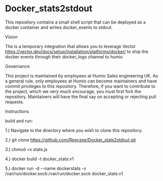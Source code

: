 # Docker_stats2stdout

This repository contains a small shell script that can be deployed as a docker container and writes docker_events to stdout.

Vision

The is a temporary integration that allows you to leverage Vector https://vector.dev/docs/setup/installation/platforms/docker/ to ship the docker events through their docker_logs channel to humio

Governance

This project is maintained by employees at Humio Sales engineering UK. As a general rule, only employees at Humio can become maintainers and have commit privileges to this repository. Therefore, if you want to contribute to the project, which we very much encourage, you must first fork the repository. Maintainers will have the final say on accepting or rejecting pull requests.

Instructions

build and run:

1.) Navigate to the directory where you wish to clone this repository.

2.) git clone https://github.com/Reevzee/Docker_stats2stdout.git

3.) chmod +x stats.js

4.) docker build -t docker_stats:v1

5.) docker run -d --name dockerstats -v /var/run/docker.sock:/var/run/docker.sock docker_stats:v1
